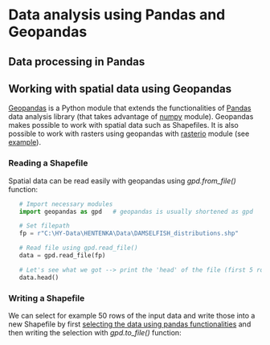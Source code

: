 # Data analysis using Pandas and Geopandas


## Data processing in Pandas



## Working with spatial data using Geopandas

[Geopandas](http://geopandas.org/#description) is a Python module that extends the functionalities of [Pandas](http://pandas.pydata.org/) 
data analysis library (that takes advantage of [numpy](http://www.numpy.org/) module). Geopandas makes possible to work with spatial data 
such as Shapefiles. It is also possible to work with rasters using geopandas with [rasterio](https://github.com/mapbox/rasterio) module 
(see [example](http://gis.stackexchange.com/questions/151339/rasterize-a-shapefile-with-geopandas-or-fiona-python)). 

### Reading a Shapefile

Spatial data can be read easily with geopandas using *gpd.from_file()* function:

 ```python
    # Import necessary modules
    import geopandas as gpd   # geopandas is usually shortened as gpd

    # Set filepath
    fp = r"C:\HY-Data\HENTENKA\Data\DAMSELFISH_distributions.shp"

    # Read file using gpd.read_file()
    data = gpd.read_file(fp)

    # Let's see what we got --> print the 'head' of the file (first 5 rows)
    data.head()
 ```
 
### Writing a Shapefile

We can select for example 50 rows of the input data and write those into a new Shapefile by first
<a href="http://pandas.pydata.org/pandas-docs/stable/indexing.html" target="_blank">selecting the data using pandas functionalities</a> 
and then writing the selection with *gpd.to_file()* function:
